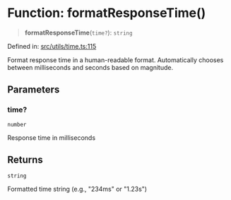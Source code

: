 # Function: formatResponseTime()

> **formatResponseTime**(`time?`): `string`

Defined in: [src/utils/time.ts:115](https://github.com/Nick2bad4u/Uptime-Watcher/blob/8a1973382d5fe14c52996ecda381894eb7ecd4a6/src/utils/time.ts#L115)

Format response time in a human-readable format.
Automatically chooses between milliseconds and seconds based on magnitude.

## Parameters

### time?

`number`

Response time in milliseconds

## Returns

`string`

Formatted time string (e.g., "234ms" or "1.23s")
